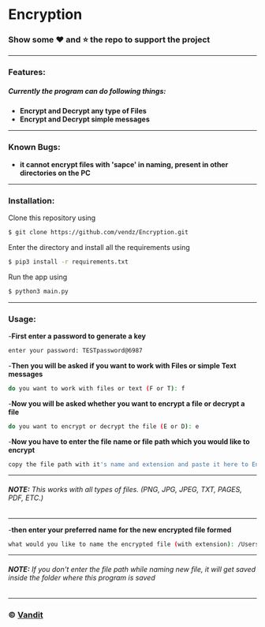 # Encryption
### Show some :heart: and :star: the repo to support the project

---

### **Features**:
##### Currently the program can do following things:
- **Encrypt and Decrypt any type of Files**
- **Encrypt and Decrypt simple messages**

---

### **Known Bugs**:
- **it cannot encrypt files with 'sapce' in naming, present in other directories on the PC**

---

### **Installation**:

Clone this repository using
```sh
$ git clone https://github.com/vendz/Encryption.git
```
Enter the directory and install all the requirements using
```sh
$ pip3 install -r requirements.txt
```
Run the app using
```sh
$ python3 main.py
```
---

### **Usage**:

-**First enter a password to generate a key**
```sh
enter your password: TESTpassword@6987
```

-**Then you will be asked if you want to work with Files or simple Text messages**
```sh
do you want to work with files or text (F or T): f
```

-**Now you will be asked whether you want to encrypt a file or decrypt a file**
```sh
do you want to encrypt or decrypt the file (E or D): e
```

-**Now you have to enter the file name or file path which you would like to encrypt**
```sh
copy the file path with it's name and extension and paste it here to Encrypt: /Users/vendz/Desktop/example.txt
```
---
###### **NOTE:** This works with all types of files. (PNG, JPG, JPEG, TXT, PAGES, PDF, ETC.) 
---
-**then enter your preferred name for the new encrypted file formed**
```sh
what would you like to name the encrypted file (with extension): /Users/vendz/Desktop/example_encrypted.txt 
```
---
###### **NOTE:** If you don't enter the file path while naming new file, it will get saved inside the folder where this program is saved
---




### © [Vandit](https://github.com/vendz)
